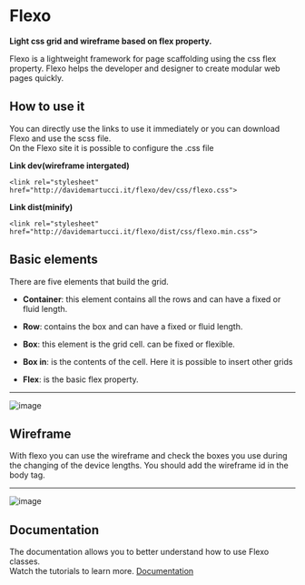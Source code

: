 # Flexo
**Light css grid and wireframe based on flex property.**

<p>
Flexo is a lightweight framework for page scaffolding using the css flex property. Flexo helps the developer and designer to create modular web pages quickly.
</p>

## How to use it
<p>
You can directly use the links to use it immediately or you can download Flexo and use the scss file.<br />
On the Flexo site it is possible to configure the .css file
</p>

**Link dev(wireframe intergated)**


```
<link rel="stylesheet" href="http://davidemartucci.it/flexo/dev/css/flexo.css">
```

**Link dist(minify)**


```
<link rel="stylesheet" href="http://davidemartucci.it/flexo/dist/css/flexo.min.css">
```


## Basic elements

<p>
There are five elements that build the grid.
</p>

* <b>Container</b>: this element contains all the rows and can have a fixed or fluid length.

* <b>Row</b>:  contains the box and can have a fixed or fluid length.

* <b>Box</b>: this element is the grid cell. can be fixed or flexible.

* <b>Box in</b>: is the contents of the cell. Here it is possible to insert other grids

* <b>Flex</b>: is the basic flex property.

---

![image](http://davidemartucci.it/flexo/img/ex-grid.png)

## Wireframe

<p>
With flexo you can use the wireframe and check the boxes you use during the changing of the device lengths. You should add the wireframe id in the body tag.
</p>

---

![image](http://davidemartucci.it/flexo/img/grid-wireframe.png)

## Documentation

<p>
The documentation allows you to better understand how to use Flexo classes.<br />Watch the tutorials to learn more.
<a href="http://davidemartucci.it/flexo/documentation" title="Doc Flexo">Documentation</a>
</p>










